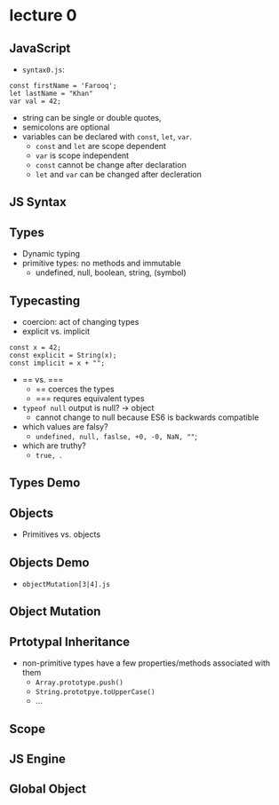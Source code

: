 # lecture 0
## JavaScript
- `syntax0.js`: 
```JS
const firstName = 'Farooq';
let lastName = "Khan"
var val = 42; 
```
- string can be single or double quotes, 
- semicolons are optional
- variables can be declared with `const`, `let`, `var`. 
    - `const` and `let` are scope dependent 
    - `var` is scope independent 
    - `const` cannot be change after declaration 
    - `let` and `var` can be changed after decleration 

## JS Syntax
## Types 
- Dynamic typing
- primitive types: no methods and immutable 
    - undefined, null, boolean, string, (symbol)

## Typecasting 
- coercion: act of changing types
- explicit vs. implicit
```JS
const x = 42; 
const explicit = String(x); 
const implicit = x + ""; 
```
- == vs. === 
    - == coerces the types 
    - === requres equivalent types 
- `typeof null` output is null? -> object 
    - cannot change to null because ES6 is backwards compatible
- which values are falsy?
    - `undefined, null, faslse, +0, -0, NaN, ""`; 
- which are truthy?
    - `true, `. 

## Types Demo
## Objects 
- Primitives vs. objects 

## Objects Demo
- `objectMutation[3|4].js`
## Object Mutation 
## Prtotypal Inheritance
- non-primitive types have a few properties/methods associated with them 
    - `Array.prototype.push()`
    - `String.prototpye.toUpperCase()`
    - ... 
## Scope 
## JS Engine 
## Global Object 

